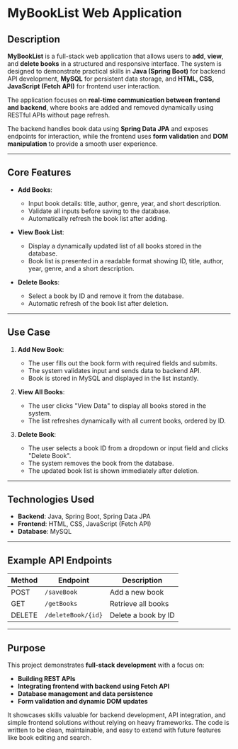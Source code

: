  # MyBookList Web Application

## Description

**MyBookList** is a full-stack web application that allows users to **add**, **view**, and **delete books** in a structured and responsive interface. The system is designed to demonstrate practical skills in **Java (Spring Boot)** for backend API development, **MySQL** for persistent data storage, and **HTML, CSS, JavaScript (Fetch API)** for frontend user interaction.

The application focuses on **real-time communication between frontend and backend**, where books are added and removed dynamically using RESTful APIs without page refresh. 

The backend handles book data using **Spring Data JPA** and exposes endpoints for interaction, while the frontend uses **form validation** and **DOM manipulation** to provide a smooth user experience.

---

## Core Features

- **Add Books**: 
  - Input book details: title, author, genre, year, and short description.
  - Validate all inputs before saving to the database.
  - Automatically refresh the book list after adding.

- **View Book List**: 
  - Display a dynamically updated list of all books stored in the database.
  - Book list is presented in a readable format showing ID, title, author, year, genre, and a short description.

- **Delete Books**:
  - Select a book by ID and remove it from the database.
  - Automatic refresh of the book list after deletion.

---

## Use Case

1. **Add New Book**:
   - The user fills out the book form with required fields and submits.
   - The system validates input and sends data to backend API.
   - Book is stored in MySQL and displayed in the list instantly.

2. **View All Books**:
   - The user clicks "View Data" to display all books stored in the system.
   - The list refreshes dynamically with all current books, ordered by ID.

3. **Delete Book**:
   - The user selects a book ID from a dropdown or input field and clicks "Delete Book".
   - The system removes the book from the database.
   - The updated book list is shown immediately after deletion.

---

## Technologies Used

- **Backend**: Java, Spring Boot, Spring Data JPA
- **Frontend**: HTML, CSS, JavaScript (Fetch API)
- **Database**: MySQL

---

## Example API Endpoints

| Method | Endpoint                | Description             |
|-------|-------------------------|------------------------|
| POST  | `/saveBook`             | Add a new book         |
| GET   | `/getBooks`             | Retrieve all books     |
| DELETE| `/deleteBook/{id}`      | Delete a book by ID    |

---

## Purpose

This project demonstrates **full-stack development** with a focus on:

- **Building REST APIs**
- **Integrating frontend with backend using Fetch API**
- **Database management and data persistence**
- **Form validation and dynamic DOM updates**

It showcases skills valuable for backend development, API integration, and simple frontend solutions without relying on heavy frameworks. The code is written to be clean, maintainable, and easy to extend with future features like book editing and search.
